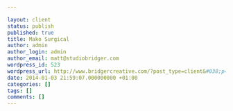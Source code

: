 ```yaml
---

layout: client
status: publish
published: true
title: Mako Surgical
author: admin
author_login: admin
author_email: matt@studiobridger.com
wordpress_id: 523
wordpress_url: http://www.bridgercreative.com/?post_type=client&#038;p=523
date: 2014-01-03 21:59:07.000000000 +01:00
categories: []
tags: []
comments: []
---
```


